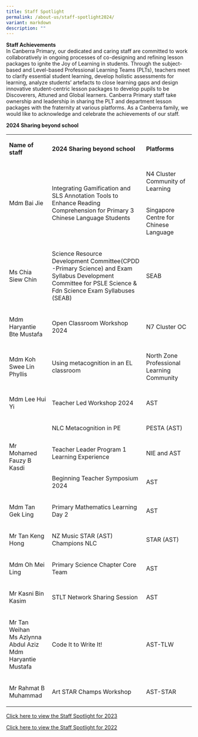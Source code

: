 ```yaml
---
title: Staff Spotlight
permalink: /about-us/staff-spotlight2024/
variant: markdown
description: ""
---
```

<p><strong>Staff Achievements</strong> 
<br>In Canberra Primary, our dedicated and caring staff are committed to work
collaboratively in ongoing processes of co-designing and refining lesson
packages to ignite the Joy of Learning in students. Through the subject-based
and Level-based Professional Learning Teams (PLTs), teachers meet to clarify
essential student learning, develop holistic assessments for learning,
analyze students’ artefacts to close learning gaps and design innovative
student-centric lesson packages to develop pupils to be Discoverers, Attuned
and Global learners. Canberra Primary staff take ownership and leadership
in sharing the PLT and department lesson packages with the fraternity at
various platforms. As a Canberra family, we would like to acknowledge and
celebrate the achievements of our staff.</p>
<p><strong>2024 Sharing beyond school</strong>
</p>
<table style="minWidth: 75px">
<colgroup>
<col>
<col>
<col>
</colgroup>
<tbody>
<tr>
<td rowspan="1" colspan="1">
<p><strong>Name of staff</strong>
</p>
</td>
<td rowspan="1" colspan="1">
<p><strong>2024 Sharing beyond school</strong>
</p>
</td>
<td rowspan="1" colspan="1">
<p><strong>Platforms</strong>
</p>
</td>
</tr>
<tr>
<td rowspan="2" colspan="1">
<p>Mdm Bai Jie</p>
</td>
<td rowspan="2" colspan="1">
<p>Integrating Gamification and SLS Annotation Tools to Enhance Reading Comprehension
for Primary 3 Chinese Language Students</p>
</td>
<td rowspan="1" colspan="1">
<p>N4 Cluster Community of Learning</p>
</td>
</tr>
<tr>
<td rowspan="1" colspan="1">
<p>Singapore Centre for Chinese Language</p>
</td>
</tr>
<tr>
<td rowspan="1" colspan="1">
<p>Ms Chia Siew Chin</p>
</td>
<td rowspan="1" colspan="1">
<p>Science Resource Development Committee(CPDD -Primary Science) and Exam
Syllabus Development Committee for PSLE Science &amp; Fdn Science Exam
Syllabuses (SEAB)</p>
</td>
<td rowspan="1" colspan="1">
<p>SEAB</p>
</td>
</tr>
<tr>
<td rowspan="1" colspan="1">
<p>Mdm Haryantie Bte Mustafa</p>
</td>
<td rowspan="1" colspan="1">
<p>Open Classroom Workshop 2024</p>
</td>
<td rowspan="1" colspan="1">
<p>N7 Cluster OC</p>
</td>
</tr>
<tr>
<td rowspan="1" colspan="1">
<p>Mdm Koh Swee Lin Phyllis</p>
</td>
<td rowspan="1" colspan="1">
<p>Using metacognition in an EL classroom</p>
</td>
<td rowspan="1" colspan="1">
<p>North Zone Professional Learning Community</p>
</td>
</tr>
<tr>
<td rowspan="1" colspan="1">
<p>Mdm Lee Hui Yi</p>
</td>
<td rowspan="1" colspan="1">
<p>Teacher Led Workshop 2024</p>
</td>
<td rowspan="1" colspan="1">
<p>AST&nbsp;</p>
</td>
</tr>
<tr>
<td rowspan="3" colspan="1">
<p>Mr Mohamed Fauzy B Kasdi</p>
</td>
<td rowspan="1" colspan="1">
<p>NLC Metacognition in PE</p>
</td>
<td rowspan="1" colspan="1">
<p>PESTA (AST)</p>
</td>
</tr>
<tr>
<td rowspan="1" colspan="1">
<p>Teacher Leader Program 1 Learning Experience</p>
</td>
<td rowspan="1" colspan="1">
<p>NIE and AST</p>
</td>
</tr>
<tr>
<td rowspan="1" colspan="1">
<p>Beginning Teacher Symposium 2024</p>
</td>
<td rowspan="1" colspan="1">
<p>AST</p>
</td>
</tr>
<tr>
<td rowspan="1" colspan="1">
<p>Mdm Tan Gek Ling</p>
</td>
<td rowspan="1" colspan="1">
<p>Primary Mathematics Learning Day 2</p>
</td>
<td rowspan="1" colspan="1">
<p>AST</p>
</td>
</tr>
<tr>
<td rowspan="1" colspan="1">
<p>Mr Tan Keng Hong</p>
</td>
<td rowspan="1" colspan="1">
<p>NZ Music STAR (AST) Champions NLC</p>
</td>
<td rowspan="1" colspan="1">
<p>STAR (AST)</p>
</td>
</tr>
<tr>
<td rowspan="1" colspan="1">
<p>Mdm Oh Mei Ling</p>
</td>
<td rowspan="1" colspan="1">
<p>Primary Science Chapter Core Team</p>
</td>
<td rowspan="1" colspan="1">
<p>AST</p>
</td>
</tr>
<tr>
<td rowspan="1" colspan="1">
<p>Mr Kasni Bin Kasim</p>
</td>
<td rowspan="1" colspan="1">
<p>STLT Network Sharing Session</p>
</td>
<td rowspan="1" colspan="1">
<p>AST</p>
</td>
</tr>
<tr>
<td rowspan="1" colspan="1">
<p>Mr Tan Weihan
<br>Ms Azlynna Abdul Aziz
<br>Mdm Haryantie Mustafa&nbsp;</p>
</td>
<td rowspan="1" colspan="1">
<p>Code It to Write It!</p>
</td>
<td rowspan="1" colspan="1">
<p>AST-TLW</p>
</td>
</tr>
<tr>
<td rowspan="1" colspan="1">
<p>Mr Rahmat B Muhammad</p>
</td>
<td rowspan="1" colspan="1">
<p>Art STAR Champs Workshop</p>
</td>
<td rowspan="1" colspan="1">
<p>AST-STAR</p>
</td>
</tr>
</tbody>
</table>
<p><a href="/files/Staff_Spotlight_2023.pdf" rel="noopener nofollow" target="_blank">Click here to view the Staff Spotlight for 2023</a>
</p>
<p><a href="/files/Staff_Spotlight_2022.pdf" rel="noopener nofollow" target="_blank">Click here to view the Staff Spotlight for 2022</a>
</p>
<p></p>